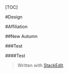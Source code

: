 [TOC]

#Design

#Affiliation

##New Autumn

###Test

####Test

> Written with [StackEdit](https://stackedit.io/).
